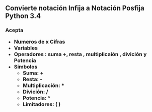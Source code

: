 <h2>
	Convierte notación Infija a Notación Posfija <br>
	Python 3.4
</h2>



<h3>
	Acepta 
	<ul>
		<li>Numeros de x Cifras</li>
		<li>Variables</li>
		<li>Operadores : suma +, resta , multiplicaión , divición y Potencia</li>
		<li>
		Simbolos
			<ul>
				<li>Suma: +</li>
				<li>Resta: -</li>
				<li>Multiplicación: *</li>
				<li>Divición: /</li>
				<li>Potencia: ^</li>
				<li>Limitadores: ( )</li>
			</ul>
		</li>
	</ul>
</h3>
